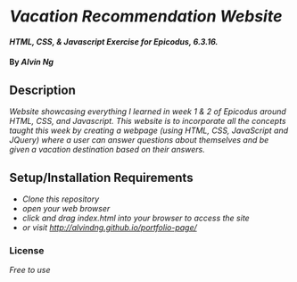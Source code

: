 # _Vacation Recommendation Website_

#### _HTML, CSS, & Javascript Exercise for Epicodus, 6.3.16._

#### By _**Alvin Ng**_

## Description

_Website showcasing everything I learned in week 1 & 2 of Epicodus around HTML, CSS, and Javascript. This website is to incorporate all the concepts taught this week by creating a webpage (using HTML, CSS, JavaScript and JQuery) where a user can answer questions about themselves and be given a vacation destination based on their answers._

## Setup/Installation Requirements

* _Clone this repository_
* _open your web browser_
* _click and drag index.html into your browser to access the site_
* _or visit http://alvindng.github.io/portfolio-page/_

### License

*Free to use*
